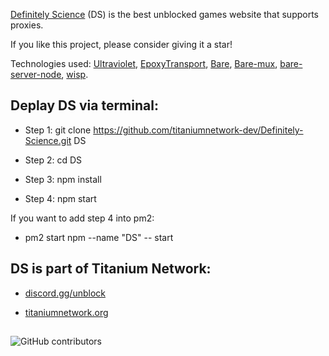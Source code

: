 [Definitely Science](https://definitelyscience.com/) (DS) is the best unblocked games website that supports proxies. 

If you like this project, please consider giving it a star!

Technologies used: [Ultraviolet](https://github.com/titaniumnetwork-dev/Ultraviolet), [EpoxyTransport](https://github.com/MercuryWorkshop/EpoxyTransport), [Bare](https://github.com/MercuryWorkshop/Bare-as-module3), [Bare-mux](https://github.com/MercuryWorkshop/bare-mux), [bare-server-node](https://github.com/tomphttp/bare-server-node), [wisp](https://github.com/MercuryWorkshop/wisp-server-node).

## Deplay DS via terminal:

- Step 1: git clone https://github.com/titaniumnetwork-dev/Definitely-Science.git DS

- Step 2: cd DS

- Step 3: npm install

- Step 4: npm start


If you want to add step 4 into pm2: 
- pm2 start npm --name "DS" -- start




## DS is part of Titanium Network:

- [discord.gg/unblock](https://discord.gg/unblock)

- [titaniumnetwork.org](https://titaniumnetwork.org/)

##

![GitHub contributors](https://img.shields.io/github/contributors/titaniumnetwork-dev/Definitely-Science)


